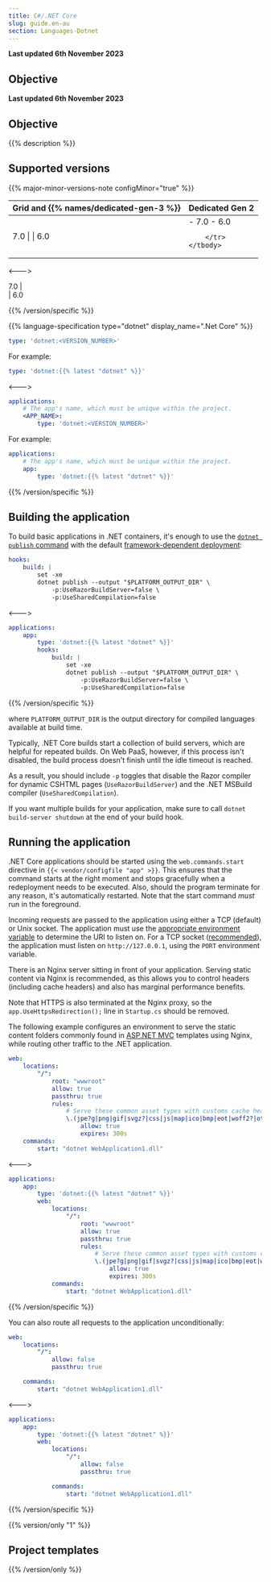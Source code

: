```yaml
---
title: C#/.NET Core
slug: guide.en-au
section: Languages-Dotnet
---
```


**Last updated 6th November 2023**



## Objective  

**Last updated 6th November 2023**



## Objective  

{{% description %}}

## Supported versions

{{% major-minor-versions-note configMinor="true" %}}


<!-- API Version 1 -->

<table>
    <thead>
        <tr>
            <th>Grid and {{% names/dedicated-gen-3 %}}</th>
            <th>Dedicated Gen 2</th>
        </tr>
    </thead>
    <tbody>
        <tr>
            <td>7.0 |  
|  6.0</td>
            <td>- 7.0  
- 6.0</thd>

        </tr>
    </tbody>
</table>

<--->
<!-- API Version 2 -->

7.0 |  
|  6.0

{{% /version/specific %}}

{{% language-specification type="dotnet" display_name=".Net Core" %}}



```yaml {configFile="app"}
type: 'dotnet:<VERSION_NUMBER>'
```

For example:

```yaml {configFile="app"}
type: 'dotnet:{{% latest "dotnet" %}}'
```

<--->

```yaml {configFile="app"}
applications:
    # The app's name, which must be unique within the project.
    <APP_NAME>:
        type: 'dotnet:<VERSION_NUMBER>'
```

For example:

```yaml {configFile="app"}
applications:
    # The app's name, which must be unique within the project.
    app:
        type: 'dotnet:{{% latest "dotnet" %}}'
```

{{% /version/specific %}}

## Building the application

To build basic applications in .NET containers, it's enough to use the [`dotnet publish` command](https://docs.microsoft.com/en-us/dotnet/core/tools/dotnet-publish)
with the default [framework-dependent deployment](https://docs.microsoft.com/en-us/dotnet/core/deploying/#publish-framework-dependent):


```yaml {configFile="app"}
hooks:
    build: |
        set -xe
        dotnet publish --output "$PLATFORM_OUTPUT_DIR" \
            -p:UseRazorBuildServer=false \
            -p:UseSharedCompilation=false
```
<--->
```yaml {configFile="app"}
applications:
    app:
        type: 'dotnet:{{% latest "dotnet" %}}'
        hooks:
            build: |
                set -xe
                dotnet publish --output "$PLATFORM_OUTPUT_DIR" \
                    -p:UseRazorBuildServer=false \
                    -p:UseSharedCompilation=false
```
{{% /version/specific %}}

where `PLATFORM_OUTPUT_DIR` is the output directory for compiled languages available at build time.

Typically, .NET Core builds start a collection of build servers, which are helpful for repeated builds.
On Web PaaS, however, if this process isn't disabled,
the build process doesn't finish until the idle timeout is reached.

As a result, you should include `-p` toggles that disable the Razor compiler for dynamic CSHTML pages (`UseRazorBuildServer`)
and the .NET MSBuild compiler (`UseSharedCompilation`).

If you want multiple builds for your application,
make sure to call `dotnet build-server shutdown` at the end of your build hook.

## Running the application

.NET Core applications should be started using the `web.commands.start` directive in `{{< vendor/configfile "app" >}}`.
This ensures that the command starts at the right moment and stops gracefully when a redeployment needs to be executed.
Also, should the program terminate for any reason, it's automatically restarted.
Note that the start command _must_ run in the foreground.

Incoming requests are passed to the application using either a TCP (default) or Unix socket.
The application must use the [appropriate environment variable](../create-apps/app-reference.md#where-to-listen) to determine the URI to listen on.
For a TCP socket ([recommended](https://go.microsoft.com/fwlink/?linkid=874850)), the application must listen on `http://127.0.0.1`,
using the `PORT` environment variable.

There is an Nginx server sitting in front of your application.
Serving static content via Nginx is recommended, as this allows you to control headers (including cache headers)
and also has marginal performance benefits.

Note that HTTPS is also terminated at the Nginx proxy,
so the `app.UseHttpsRedirection();` line in `Startup.cs` should be removed.


The following example configures an environment to serve the static content folders commonly found in [ASP.NET MVC](https://dotnet.microsoft.com/apps/aspnet/mvc) templates using Nginx,
while routing other traffic to the .NET application.


```yaml {configFile="app"}
web:
    locations:
        "/":
            root: "wwwroot"
            allow: true
            passthru: true
            rules:
                # Serve these common asset types with customs cache headers.
                \.(jpe?g|png|gif|svgz?|css|js|map|ico|bmp|eot|woff2?|otf|ttf)$:
                    allow: true
                    expires: 300s
    commands:
        start: "dotnet WebApplication1.dll"
```
<--->
```yaml {configFile="app"}
applications:
    app:
        type: 'dotnet:{{% latest "dotnet" %}}'
        web:
            locations:
                "/":
                    root: "wwwroot"
                    allow: true
                    passthru: true
                    rules:
                        # Serve these common asset types with customs cache headers.
                        \.(jpe?g|png|gif|svgz?|css|js|map|ico|bmp|eot|woff2?|otf|ttf)$:
                            allow: true
                            expires: 300s
            commands:
                start: "dotnet WebApplication1.dll"
```
{{% /version/specific %}}

You can also route all requests to the application unconditionally:


```yaml {configFile="app"}
web:
    locations:
        "/":
            allow: false
            passthru: true

    commands:
        start: "dotnet WebApplication1.dll"
```
<--->
```yaml {configFile="app"}
applications:
    app:
        type: 'dotnet:{{% latest "dotnet" %}}'
        web:
            locations:
                "/":
                    allow: false
                    passthru: true

            commands:
                start: "dotnet WebApplication1.dll"
```
{{% /version/specific %}}

{{% version/only "1" %}}
## Project templates
{{% /version/only %}}


